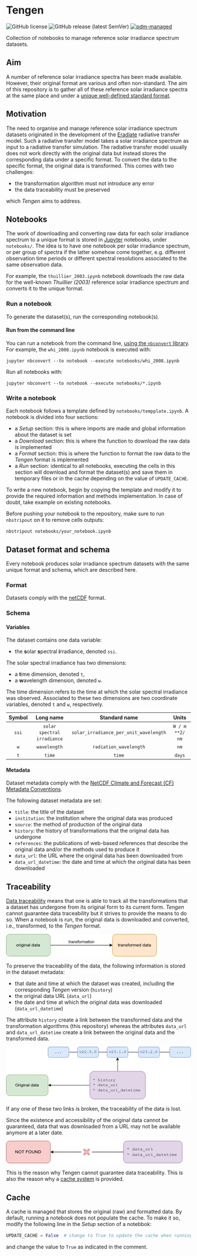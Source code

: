 # Tengen

![GitHub license](https://img.shields.io/github/license/nollety/tengen)
![GitHub release (latest SemVer)](https://img.shields.io/github/v/release/nollety/tengen)
[![pdm-managed](https://img.shields.io/badge/pdm-managed-blueviolet)](https://pdm.fming.dev)

Collection of notebooks to manage reference solar irradiance spectrum datasets.

## Aim

A number of reference solar irradiance spectra has been made available.
However, their original format are various and often non-standard.
The aim of this repository is to gather all of these reference solar irradiance 
spectra at the same place and under a 
[unique well-defined standard format](#dataset-format-and-schema).

## Motivation

The need to organise and manage reference solar irradiance spectrum datasets
originated in the development of the
[Eradiate](https://github.com/eradiate/eradiate) radiative transfer model.
Such a radiative transfer model takes a solar irradiance spectrum as input to
a radiative transfer simulation.
The radiative transfer model usually does not work directly with the original 
data but instead stores the corresponding data under a specific format.
To convert the data to the specific format, the original data is transformed.
This comes with two challenges:

* the transformation algorithm must not introduce any error
* the data traceability must be preserved

which *Tengen* aims to address.

## Notebooks

The work of downloading and converting raw data for each solar irradiance
spectrum to a unique format is stored in [Jupyter](https://jupyter.org/) 
notebooks, under `notebooks/`.
The idea is to have one notebook per solar irradiance spectrum, or per group
of spectra if the latter somehow come together, e.g. different observation 
time periods or different spectral resolutions associated to the same 
observation data.

For example, the `thuillier_2003.ipynb` notebook downloads the raw data for 
the well-known *Thuillier (2003)* reference solar irradiance spectrum and
converts it to the unique format.


### Run a notebook

To generate the dataset(s), run the corresponding notebook(s).

#### Run from the command line

You can run a notebook from the command line, [using the `nbconvert` library](https://nbconvert.readthedocs.io/en/latest/execute_api.html#executing-notebooks-from-the-command-line).
For example, the `whi_2008.ipynb` notebook is executed with:

```shell
jupyter nbconvert --to notebook --execute notebooks/whi_2008.ipynb
```

Run all notebooks with:

```shell
jupyter nbconvert --to notebook --execute notebooks/*.ipynb
```


### Write a notebook

Each notebook follows a template defined by `notebooks/tempplate.ipynb`. A notebook is divided into four sections:
* a *Setup* section: this is where imports are made and global information about the dataset is set
* a *Download* section: this is where the function to download the raw data is implemented
* a *Format* section: this is where the function to format the raw data to the *Tengen* format is implemented
* a *Run* section: identical to all notebooks, executing the cells in this section will download and format the dataset(s) and save them in temporary files or in the cache depending on the value of `UPDATE_CACHE`.

To write a new notebook, begin by copying the template and modify it to 
provide the required information and methods implementation.
In case of doubt, take example on existing notebooks.

Before pushing your notebook to the repository, make sure to run `nbstripout`
on it to remove cells outputs:

```shell
nbstripout notebooks/your_notebook.ipynb
```


## Dataset format and schema

Every notebook produces solar irradiance spectrum datasets with the same unique format and schema, which are described here.

### Format

Datasets comply with the [netCDF](https://www.unidata.ucar.edu/software/netcdf/) format.

### Schema

#### Variables

The dataset contains one data variable:
* the **s**olar **s**pectral **i**rradiance, denoted `ssi`.

The solar spectral irradiance has two dimensions:
* a **t**ime dimension, denoted `t`,
* a **w**avelength dimension, denoted `w`.

The time dimension refers to the time at which the solar spectral irradiance was observed.
Associated to these two dimensions are two coordinate variables, denoted `t` and `w`, respectively.

| Symbol |          Long name          |             Standard name              |      Units      |
| :----: | :-------------------------: | :------------------------------------: | :-------------: |
| `ssi`  | `solar spectral irradiance` | `solar_irradiance_per_unit_wavelength` | `W / m **2/ nm` |
|  `w`   |        `wavelength`         |         `radiation_wavelength`         |      `nm`       |
|  `t`   |           `time`            |                 `time`                 |     `days`      |


#### Metadata

Dataset metadata comply with the [NetCDF Climate and Forecast (CF) Metadata Conventions](https://cfconventions.org/Data/cf-conventions/cf-conventions-1.10/cf-conventions.html).

The following dataset metadata are set:

* `title`: the title of the dataset
* `institution`: the institution where the original data was produced
* `source`: the method of production of the original data
* `history`: the history of transformations that the original data has undergone
* `references`: the publications of web-based references that describe the 
  original data and/or the methods used to produce it
* `data_url`: the URL where the original data has been downloaded from
* `data_url_datetime`: the date and time at which the original data has been 
  downloaded

## Traceability

[Data traceability](https://codata.org/rdm-terminology/data-traceability/)
means that one is able to track all the transformations that a dataset has
undergone from its original form to its current form.
*Tengen* cannot guarantee data traceability but it strives to provide the
means to do so.
When a notebook is run, the original data is downloaded and converted, i.e.,
transformed, to the *Tengen* format.

![image](img/traceability.png)

To preserve the traceability of the data, the following information is stored
in the dataset metadata:

* that date and time at which the dataset was created, including the
  corresponding *Tengen* version (`history`)
* the original data URL (`data_url`)
* the date and time at which the original data was downloaded (`data_url_datetime`)

The attribute `history` create a link between the transformed data and the 
transformation algorithms (this repository) whereas the attributes `data_url` 
and `data_url_datetime` create a link between the original data and the 
transformed data.

![image](img/traceability2.png)

If any one of these two links is broken, the traceability of the data is lost.

Since the existence and accessibility of the original data cannot be guaranteed,
data that was downloaded from a URL may not be available anymore at a later
date.

![image](img/traceability3.png)

This is the reason why Tengen cannot guarantee data traceability.
This is also the reason why a [cache system](#cache) is provided.

## Cache

A cache is managed that stores the original (raw) and formatted data.
By default, running a notebook does not populate the cache.
To make it so, modify the following line in the *Setup* section of a notebbok:

```python
UPDATE_CACHE = False  # change to True to update the cache when running this notebook
```

and change the value to `True` as indicated in the comment.

